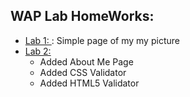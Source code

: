 ## WAP Lab HomeWorks:

 - [Lab 1: ](https://github.com/KidusMT/WAP) : Simple page of my my picture
 - [Lab 2: ](https://github.com/KidusMT/WAP/Lab2) 
    - Added About Me Page
    - Added CSS Validator
    - Added HTML5 Validator
